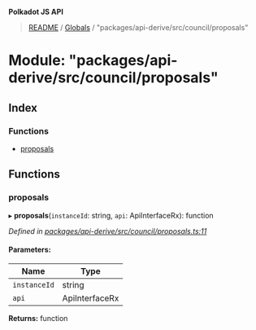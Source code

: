 **Polkadot JS API**

> [README](../README.md) / [Globals](../globals.md) / "packages/api-derive/src/council/proposals"

# Module: "packages/api-derive/src/council/proposals"

## Index

### Functions

* [proposals](_packages_api_derive_src_council_proposals_.md#proposals)

## Functions

### proposals

▸ **proposals**(`instanceId`: string, `api`: ApiInterfaceRx): function

*Defined in [packages/api-derive/src/council/proposals.ts:11](https://github.com/polkadot-js/api/blob/19d6165bd/packages/api-derive/src/council/proposals.ts#L11)*

#### Parameters:

Name | Type |
------ | ------ |
`instanceId` | string |
`api` | ApiInterfaceRx |

**Returns:** function
